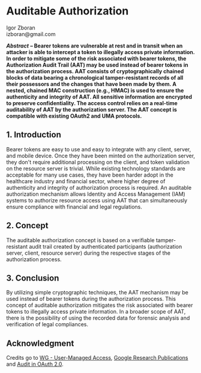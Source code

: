 <!-- @import "style.less" -->

# Auditable Authorization

<p class="author">
Igor Zboran<br>
izboran@gmail.com
</p>

***Abstract*** **– Bearer tokens are vulnerable at rest and in transit when an attacker is able to intercept a token to illegally access private information. In order to mitigate some of the risk associated with bearer tokens, the Authorization Audit Trail (AAT) may be used instead of bearer tokens in the authorization process. AAT consists of cryptographically chained blocks of data bearing a chronological tamper-resistant records of all their possessors and the changes that have been made by them. A nested, chained MAC construction (e.g., HMAC) is used to ensure the authenticity and integrity of AAT. All sensitive information are encrypted to preserve confidentiality. The access control relies on a real-time auditability of AAT by the authorization server. The AAT concept is compatible with existing OAuth2 and UMA protocols.**

## 1. Introduction

Bearer tokens are easy to use and easy to integrate with any client, server, and mobile device. Once they have been minted on the authorization server, they don't require additional processing on the client, and token validation on the resource server is trivial. While existing technology standards are acceptable for many use cases, they have been harder adopt in the healthcare industry and financial sector, where higher degree of authenticity and integrity of authorization process is required. An auditable authorization mechanism allows Identity and Access Management (IAM) systems to authorize resource access using AAT that can simultaneously ensure compliance with financial and legal regulations.

## 2. Concept

The auditable authorization concept is based on a verifiable tamper-resistant audit trail created by authenticated participants (authorization server, client, resource server) during the respective stages of the authorization process.

## 3. Conclusion

By utilizing simple cryptographic techniques, the AAT mechanism may be used instead of bearer tokens during the authorization process. This concept of auditable authorization mitigates the risk associated with bearer tokens to illegally access private information. In a broader scope of AAT, there is the possibility of using the recorded data for forensic analysis and verification of legal compliances.

## Acknowledgment

Credits go to [WG - User-Managed Access][1], [Google Research Publications][2] and [Audit in OAuth 2.0][3].

[1]: https://kantarainitiative.org/confluence/display/uma/Home
[2]: https://research.google/pubs/pub41892/
[3]: https://datatracker.ietf.org/doc/html/draft-tsitkov-oauth-audit-02

